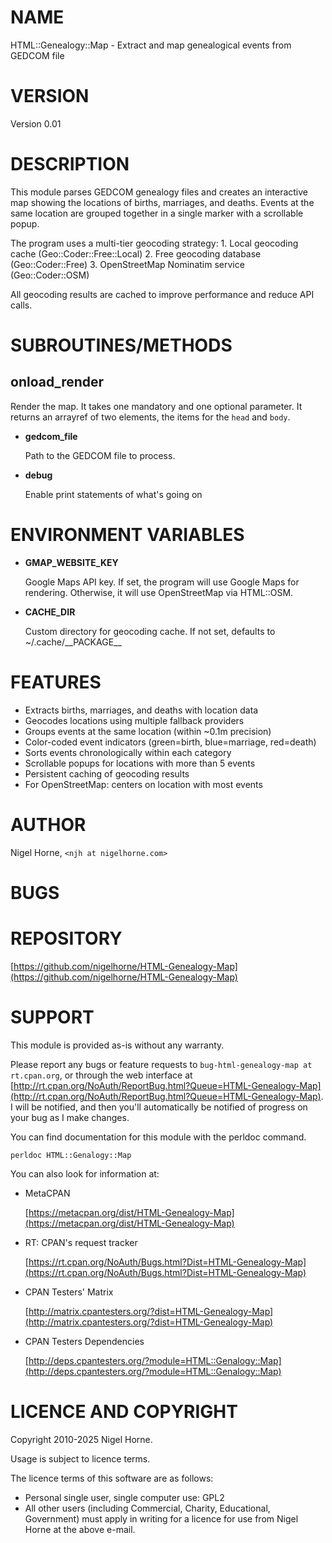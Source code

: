 # NAME

HTML::Genealogy::Map - Extract and map genealogical events from GEDCOM file

# VERSION

Version 0.01

# DESCRIPTION

This module parses GEDCOM genealogy files and creates an interactive map showing
the locations of births, marriages, and deaths. Events at the same location are
grouped together in a single marker with a scrollable popup.

The program uses a multi-tier geocoding strategy:
1\. Local geocoding cache (Geo::Coder::Free::Local)
2\. Free geocoding database (Geo::Coder::Free)
3\. OpenStreetMap Nominatim service (Geo::Coder::OSM)

All geocoding results are cached to improve performance and reduce API calls.

# SUBROUTINES/METHODS

## onload\_render

Render the map.
It takes one mandatory and one optional parameter.
It returns an arrayref of two elements, the items for the `head` and `body`.

- **gedcom\_file**

    Path to the GEDCOM file to process.

- **debug**

    Enable print statements of what's going on

# ENVIRONMENT VARIABLES

- **GMAP\_WEBSITE\_KEY**

    Google Maps API key. If set, the program will use Google Maps for rendering.
    Otherwise, it will use OpenStreetMap via HTML::OSM.

- **CACHE\_DIR**

    Custom directory for geocoding cache. If not set, defaults to 
    ~/.cache/\_\_PACKAGE\_\_

# FEATURES

- Extracts births, marriages, and deaths with location data
- Geocodes locations using multiple fallback providers
- Groups events at the same location (within ~0.1m precision)
- Color-coded event indicators (green=birth, blue=marriage, red=death)
- Sorts events chronologically within each category
- Scrollable popups for locations with more than 5 events
- Persistent caching of geocoding results
- For OpenStreetMap: centers on location with most events

# AUTHOR

Nigel Horne, `<njh at nigelhorne.com>`

# BUGS

# REPOSITORY

[https://github.com/nigelhorne/HTML-Genealogy-Map](https://github.com/nigelhorne/HTML-Genealogy-Map)

# SUPPORT

This module is provided as-is without any warranty.

Please report any bugs or feature requests to `bug-html-genealogy-map at rt.cpan.org`,
or through the web interface at
[http://rt.cpan.org/NoAuth/ReportBug.html?Queue=HTML-Genealogy-Map](http://rt.cpan.org/NoAuth/ReportBug.html?Queue=HTML-Genealogy-Map).
I will be notified, and then you'll
automatically be notified of progress on your bug as I make changes.

You can find documentation for this module with the perldoc command.

    perldoc HTML::Genalogy::Map

You can also look for information at:

- MetaCPAN

    [https://metacpan.org/dist/HTML-Genealogy-Map](https://metacpan.org/dist/HTML-Genealogy-Map)

- RT: CPAN's request tracker

    [https://rt.cpan.org/NoAuth/Bugs.html?Dist=HTML-Genealogy-Map](https://rt.cpan.org/NoAuth/Bugs.html?Dist=HTML-Genealogy-Map)

- CPAN Testers' Matrix

    [http://matrix.cpantesters.org/?dist=HTML-Genealogy-Map](http://matrix.cpantesters.org/?dist=HTML-Genealogy-Map)

- CPAN Testers Dependencies

    [http://deps.cpantesters.org/?module=HTML::Genalogy::Map](http://deps.cpantesters.org/?module=HTML::Genalogy::Map)

# LICENCE AND COPYRIGHT

Copyright 2010-2025 Nigel Horne.

Usage is subject to licence terms.

The licence terms of this software are as follows:

- Personal single user, single computer use: GPL2
- All other users (including Commercial, Charity, Educational, Government)
  must apply in writing for a licence for use from Nigel Horne at the
  above e-mail.
